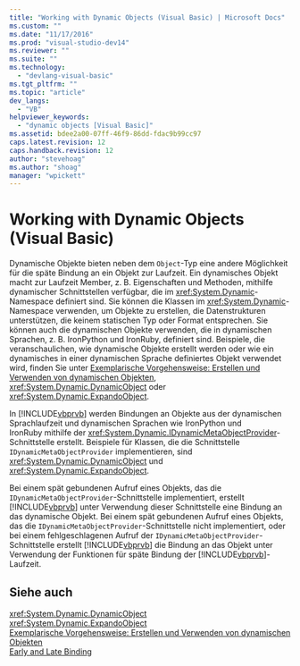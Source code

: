 ```yaml
---
title: "Working with Dynamic Objects (Visual Basic) | Microsoft Docs"
ms.custom: ""
ms.date: "11/17/2016"
ms.prod: "visual-studio-dev14"
ms.reviewer: ""
ms.suite: ""
ms.technology: 
  - "devlang-visual-basic"
ms.tgt_pltfrm: ""
ms.topic: "article"
dev_langs: 
  - "VB"
helpviewer_keywords: 
  - "dynamic objects [Visual Basic]"
ms.assetid: bdee2a00-07ff-46f9-86dd-fdac9b99cc97
caps.latest.revision: 12
caps.handback.revision: 12
author: "stevehoag"
ms.author: "shoag"
manager: "wpickett"
---
```

# Working with Dynamic Objects (Visual Basic)
Dynamische Objekte bieten neben dem `Object`\-Typ eine andere Möglichkeit für die späte Bindung an ein Objekt zur Laufzeit.  Ein dynamisches Objekt macht zur Laufzeit Member, z. B. Eigenschaften und Methoden, mithilfe dynamischer Schnittstellen verfügbar, die im <xref:System.Dynamic>\-Namespace definiert sind.  Sie können die Klassen im <xref:System.Dynamic>\-Namespace verwenden, um Objekte zu erstellen, die Datenstrukturen unterstützen, die keinem statischen Typ oder Format entsprechen.  Sie können auch die dynamischen Objekte verwenden, die in dynamischen Sprachen, z. B. IronPython und IronRuby, definiert sind.  Beispiele, die veranschaulichen, wie dynamische Objekte erstellt werden oder wie ein dynamisches in einer dynamischen Sprache definiertes Objekt verwendet wird, finden Sie unter [Exemplarische Vorgehensweise: Erstellen und Verwenden von dynamischen Objekten](../../../../csharp/programming-guide/types/walkthrough-creating-and-using-dynamic-objects.md), <xref:System.Dynamic.DynamicObject> oder <xref:System.Dynamic.ExpandoObject>.  
  
 In [!INCLUDE[vbprvb](../../../../csharp/programming-guide/concepts/linq/includes/vbprvb_md.md)] werden Bindungen an Objekte aus der dynamischen Sprachlaufzeit und dynamischen Sprachen wie IronPython und IronRuby mithilfe der <xref:System.Dynamic.IDynamicMetaObjectProvider>\-Schnittstelle erstellt.  Beispiele für Klassen, die die Schnittstelle `IDynamicMetaObjectProvider` implementieren, sind <xref:System.Dynamic.DynamicObject> und <xref:System.Dynamic.ExpandoObject>.  
  
 Bei einem spät gebundenen Aufruf eines Objekts, das die `IDynamicMetaObjectProvider`\-Schnittstelle implementiert, erstellt [!INCLUDE[vbprvb](../../../../csharp/programming-guide/concepts/linq/includes/vbprvb_md.md)] unter Verwendung dieser Schnittstelle eine Bindung an das dynamische Objekt.  Bei einem spät gebundenen Aufruf eines Objekts, das die `IDynamicMetaObjectProvider`\-Schnittstelle nicht implementiert, oder bei einem fehlgeschlagenen Aufruf der `IDynamicMetaObjectProvider`\-Schnittstelle erstellt [!INCLUDE[vbprvb](../../../../csharp/programming-guide/concepts/linq/includes/vbprvb_md.md)] die Bindung an das Objekt unter Verwendung der Funktionen für späte Bindung der [!INCLUDE[vbprvb](../../../../csharp/programming-guide/concepts/linq/includes/vbprvb_md.md)]\-Laufzeit.  
  
## Siehe auch  
 <xref:System.Dynamic.DynamicObject>   
 <xref:System.Dynamic.ExpandoObject>   
 [Exemplarische Vorgehensweise: Erstellen und Verwenden von dynamischen Objekten](../../../../csharp/programming-guide/types/walkthrough-creating-and-using-dynamic-objects.md)   
 [Early and Late Binding](../../../../visual-basic/programming-guide/language-features/early-late-binding/early-and-late-binding.md)